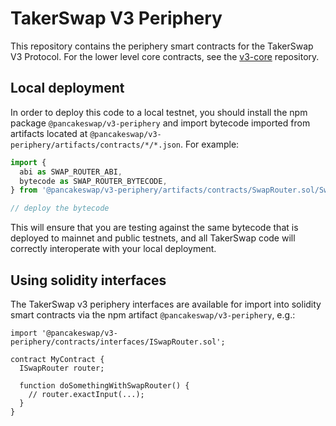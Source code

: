 # TakerSwap V3 Periphery

This repository contains the periphery smart contracts for the TakerSwap V3 Protocol.
For the lower level core contracts, see the [v3-core](../v3-core/)
repository.

## Local deployment

In order to deploy this code to a local testnet, you should install the npm package
`@pancakeswap/v3-periphery`
and import bytecode imported from artifacts located at
`@pancakeswap/v3-periphery/artifacts/contracts/*/*.json`.
For example:

```typescript
import {
  abi as SWAP_ROUTER_ABI,
  bytecode as SWAP_ROUTER_BYTECODE,
} from '@pancakeswap/v3-periphery/artifacts/contracts/SwapRouter.sol/SwapRouter.json'

// deploy the bytecode
```

This will ensure that you are testing against the same bytecode that is deployed to
mainnet and public testnets, and all TakerSwap code will correctly interoperate with
your local deployment.

## Using solidity interfaces

The TakerSwap v3 periphery interfaces are available for import into solidity smart contracts
via the npm artifact `@pancakeswap/v3-periphery`, e.g.:

```solidity
import '@pancakeswap/v3-periphery/contracts/interfaces/ISwapRouter.sol';

contract MyContract {
  ISwapRouter router;

  function doSomethingWithSwapRouter() {
    // router.exactInput(...);
  }
}

```
